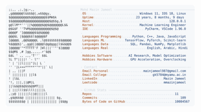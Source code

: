 <picture>
  <source srcset="https://raw.githubusercontent.com/mmazinjameel/mmazinjameel/main/dark_mode.svg?v=1752454723" media="(prefers-color-scheme: dark)">
  <img src="https://raw.githubusercontent.com/mmazinjameel/mmazinjameel/main/light_mode.svg?v=1752454723">
</picture>
